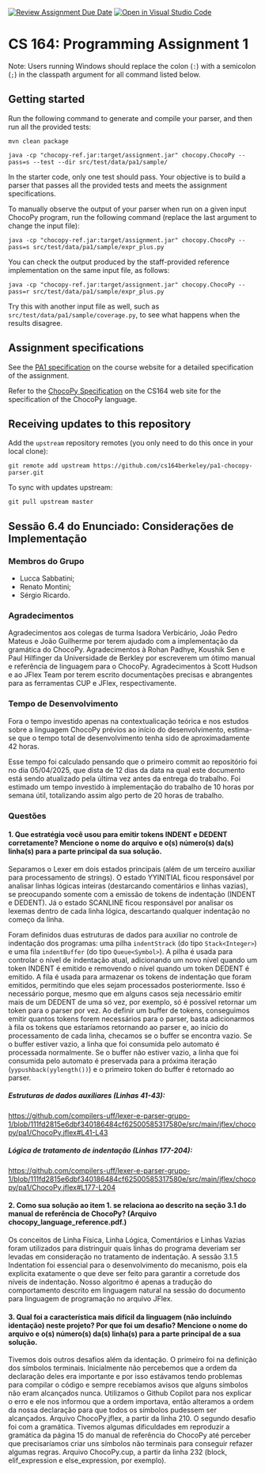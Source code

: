 [![Review Assignment Due Date](https://classroom.github.com/assets/deadline-readme-button-22041afd0340ce965d47ae6ef1cefeee28c7c493a6346c4f15d667ab976d596c.svg)](https://classroom.github.com/a/4nHL7_6-)
[![Open in Visual Studio Code](https://classroom.github.com/assets/open-in-vscode-2e0aaae1b6195c2367325f4f02e2d04e9abb55f0b24a779b69b11b9e10269abc.svg)](https://classroom.github.com/online_ide?assignment_repo_id=18897865&assignment_repo_type=AssignmentRepo)

# CS 164: Programming Assignment 1

[PA1 Specification]: https://drive.google.com/open?id=1oYcJ5iv7Wt8oZNS1bEfswAklbMxDtwqB
[ChocoPy Specification]: https://drive.google.com/file/d/1mrgrUFHMdcqhBYzXHG24VcIiSrymR6wt

Note: Users running Windows should replace the colon (`:`) with a semicolon (`;`) in the classpath argument for all command listed below.

## Getting started

Run the following command to generate and compile your parser, and then run all the provided tests:

    mvn clean package

    java -cp "chocopy-ref.jar:target/assignment.jar" chocopy.ChocoPy --pass=s --test --dir src/test/data/pa1/sample/

In the starter code, only one test should pass. Your objective is to build a parser that passes all the provided tests and meets the assignment specifications.

To manually observe the output of your parser when run on a given input ChocoPy program, run the following command (replace the last argument to change the input file):

    java -cp "chocopy-ref.jar:target/assignment.jar" chocopy.ChocoPy --pass=s src/test/data/pa1/sample/expr_plus.py

You can check the output produced by the staff-provided reference implementation on the same input file, as follows:

    java -cp "chocopy-ref.jar:target/assignment.jar" chocopy.ChocoPy --pass=r src/test/data/pa1/sample/expr_plus.py

Try this with another input file as well, such as `src/test/data/pa1/sample/coverage.py`, to see what happens when the results disagree.

## Assignment specifications

See the [PA1 specification][] on the course
website for a detailed specification of the assignment.

Refer to the [ChocoPy Specification][] on the CS164 web site
for the specification of the ChocoPy language.

## Receiving updates to this repository

Add the `upstream` repository remotes (you only need to do this once in your local clone):

    git remote add upstream https://github.com/cs164berkeley/pa1-chocopy-parser.git

To sync with updates upstream:

    git pull upstream master

## Sessão 6.4 do Enunciado: Considerações de Implementação

### Membros do Grupo

- Lucca Sabbatini;
- Renato Montini;
- Sérgio Ricardo.

### Agradecimentos

Agradecimentos aos colegas de turma Isadora Verbicário, João Pedro Mateus e João Guilherme por terem ajudado com a implementação da gramática do ChocoPy.
Agradecimentos à Rohan Padhye, Koushik Sen e Paul Hilfinger da Universidade de Berkley por escreverem um ótimo manual e referência de linguagem para o ChocoPy.
Agradecimentos à Scott Hudson e ao JFlex Team por terem escrito documentações precisas e abrangentes para as ferramentas CUP e JFlex, respectivamente.

### Tempo de Desenvolvimento

Fora o tempo investido apenas na contextualicação teórica e nos estudos sobre a linguagem ChocoPy prévios ao início do desenvolvimento, estima-se que o tempo total de desenvolvimento tenha sido de aproximadamente 42 horas.

Esse tempo foi calculado pensando que o primeiro commit ao repositório foi no dia 05/04/2025, que dista de 12 dias da data na qual este documento está sendo atualizado pela última vez antes da entrega do trabalho. Foi estimado um tempo investido à implementação do trabalho de 10 horas por semana útil, totalizando assim algo perto de 20 horas de trabalho.

### Questões

#### 1. Que estratégia você usou para emitir tokens INDENT e DEDENT corretamente? Mencione o nome do arquivo e o(s) número(s) da(s) linha(s) para a parte principal da sua solução.

Separamos o Lexer em dois estados principais (além de um terceiro auxiliar para processamento de strings). O estado YYINITIAL ficou responsável por analisar linhas lógicas inteiras (destarcando comentários e linhas vazias), se preocupando somente com a emissão de tokens de indentação (INDENT e DEDENT). Já o estado SCANLINE ficou responsável por analisar os lexemas dentro de cada linha lógica, descartando qualquer indentação no começo da linha.

Foram definidos duas estruturas de dados para auxiliar no controle de indentação dos programas: uma pilha `indentStrack` (do tipo `Stack<Integer>`) e uma fila `indentBuffer` (do tipo `Queue<Symbol>`). A pilha é usada para controlar o nível de indentação atual, adicionando um novo nível quando um token INDENT é emitido e removendo o nível quando um token DEDENT é emitido. A fila é usada para armazenar os tokens de indentação que foram emitidos, permitindo que eles sejam processados posteriormente. Isso é necessário porque, mesmo que em alguns casos seja necessário emitir mais de um DEDENT de uma só vez, por exemplo, só é possível retornar um token para o parser por vez. Ao definir um buffer de tokens, conseguimos emitir quantos tokens forem necessários para o parser, basta adicionarmos à fila os tokens que estaríamos retornando ao parser e, ao início do processamento de cada linha, checamos se o buffer se encontra vazio. Se o buffer estiver vazio, a linha que foi consumida pelo automato é processada normalmente. Se o buffer não estiver vazio, a linha que foi consumida pelo automato é preservada para a próxima iteração (`yypushback(yylength())`) e o primeiro token do buffer é retornado ao parser.

##### Estruturas de dados auxiliares (Linhas 41-43):

https://github.com/compilers-uff/lexer-e-parser-grupo-1/blob/111fd2815e6dbf340186484cf62500585317580e/src/main/jflex/chocopy/pa1/ChocoPy.jflex#L41-L43

##### Lógica de tratamento de indentação (Linhas 177-204):

https://github.com/compilers-uff/lexer-e-parser-grupo-1/blob/111fd2815e6dbf340186484cf62500585317580e/src/main/jflex/chocopy/pa1/ChocoPy.jflex#L177-L204

#### 2. Como sua solução ao item 1. se relaciona ao descrito na seção 3.1 do manual de referência de ChocoPy? (Arquivo chocopy_language_reference.pdf.)

Os conceitos de Linha Física, Linha Lógica, Comentários e Linhas Vazias foram utilizados para distringuir quais linhas do programa deveriam ser levadas em consideração no tratamento de indentação. A sessão 3.1.5 Indentation foi essencial para o desenvolvimento do mecanismo, pois ela explicita exatamente o que deve ser feito para garantir a corretude dos níveis de indentação. Nosso algoritmo é apenas a tradução do comportamento descrito em linguagem natural na sessão do documento para linguagem de programação no arquivo JFlex.

#### 3. Qual foi a característica mais difícil da linguagem (não incluindo identação) neste projeto? Por que foi um desafio? Mencione o nome do arquivo e o(s) número(s) da(s) linha(s) para a parte principal de a sua solução.

Tivemos dois outros desafios além da identação.
O primeiro foi na definição dos símbolos terminais. Inicialmente não percebemos que a ordem da declaração deles era importante e por isso estávamos tendo problemas para compilar o código e sempre recebíamos avisos que alguns símbolos não eram alcançados nunca. Utilizamos o Github Copilot para nos explicar o erro e ele nos informou que a ordem importava, então alteramos a ordem da nossa declaração para que todos os símbolos pudessem ser alcançados. Arquivo ChocoPy.jflex, a partir da linha 210.
O segundo desafio foi com a gramática. Tivemos algumas dificuldades em reproduzir a gramática da página 15 do manual de referência do ChocoPy até perceber que precisaríamos criar uns símbolos não terminais para conseguir refazer algumas regras. Arquivo ChocoPy.cup, a partir da linha 232 (block, elif_expression e else_expression, por exemplo).

